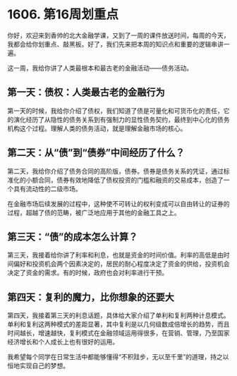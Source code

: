 # 1606. 第16周划重点
你好，欢迎来到香帅的北大金融学课，又到了一周的课件放送时间，每周的今天，我都会给你划重点、敲黑板。好了，我们先来把本周的知识点和重要的逻辑串讲一遍。

这一周，我给你讲了人类最根本和最古老的金融活动——债务活动。

## 第一天：债权：人类最古老的金融行为

第一天的时候，我给你介绍了债权，我们知道了债是可量化和可货币化的责任，它的演化经历了从隐性的债务关系到有强制力的显性债务契约，最终到中心化的债务机构这个过程。理解人类的债务活动，就是理解金融市场的核心。

## 第二天：从“债”到“债券”中间经历了什么？
第二天，我给你介绍了债务合同的高阶版，债券。债券是债务关系的凭证，通过标准化的小额合同，债券有效地降低了债权投资的门槛和融资的交易成本，创造了一个具有流动性的二级市场。

在金融市场后续发展的过程中，这种使不可转让的权利变成可以自由转让的证券的过程，超越了债的范畴，被广泛地应用于其他的金融工具之上。

## 第三天：“债”的成本怎么计算？
第三天，我接着给你讲了利率和利息，也就是资金的时间价值。利率的高低是由时间偏好和投资机会两个因素决定的，居民的耐心程度决定了资金的供给，投资机会决定了资金的需求。有的时候，政府也会对利率进行干预。

## 第四天：复利的魔力，比你想象的还要大
第四天，我接着第三天的利息话题，具体给大家介绍了单利和复利两种计息模式。单利和复利这两种模式的差距显著，其中复利是以几何级数成倍增长的趋势，而且时间越长，增速越快，复利模式在金融领域运用得很多，在营销、管理，乃至国家经济增长和个人成长上也有很好的运用。

我希望每个同学在日常生活中都能够懂得“不积跬步，无以至千里”的道理，持之以恒地实现自己的梦想。

